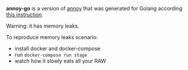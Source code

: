 
**annoy-go** is a version of [annoy](https://github.com/spotify/annoy/) that was generated for Golang according [this instruction](https://github.com/spotify/annoy/blob/master/README_GO.rst).

Warning: it has memory leaks.

To reproduce memory leaks scenario:
 * install docker and docker-compose
 * run `docker-compose run stage`
 * watch how it slowly eats all your RAW


